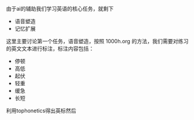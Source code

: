 由于ai的辅助我们学习英语的核心任务，就剩下
- 语音塑造
- 记忆扩展

这里主要讨论第一个任务，语音塑造，按照 1000h.org 的方法，我们需要对练习的英文文本进行标注，标注内容包括：
- 停顿
- 高低
- 起伏
- 轻重
- 缓急
- 长短


利用tophonetics得出英标然后 